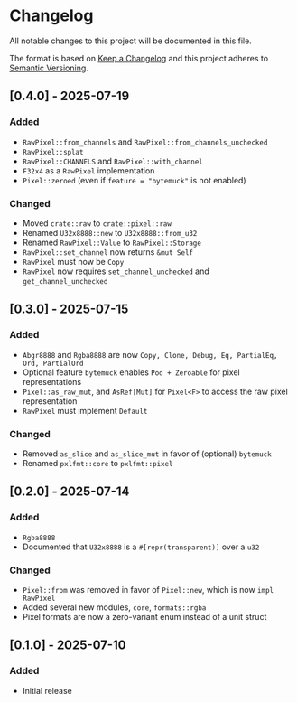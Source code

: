 # Changelog

All notable changes to this project will be documented in this file.

The format is based on [Keep a Changelog](http://keepachangelog.com/en/1.0.0/)
and this project adheres to [Semantic Versioning](https://semver.org/spec/v2.0.0.html).

## [0.4.0] - 2025-07-19

### Added

- `RawPixel::from_channels` and `RawPixel::from_channels_unchecked`
- `RawPixel::splat`
- `RawPixel::CHANNELS` and `RawPixel::with_channel`
- `F32x4` as a `RawPixel` implementation
- `Pixel::zeroed` (even if `feature = "bytemuck"` is not enabled)

### Changed

- Moved `crate::raw` to `crate::pixel::raw`
- Renamed `U32x8888::new` to `U32x8888::from_u32`
- Renamed `RawPixel::Value` to `RawPixel::Storage`
- `RawPixel::set_channel` now returns `&mut Self`
- `RawPixel` must now be `Copy`
- `RawPixel` now requires `set_channel_unchecked` and `get_channel_unchecked`

## [0.3.0] - 2025-07-15

### Added

- `Abgr8888` and `Rgba8888` are now `Copy, Clone, Debug, Eq, PartialEq, Ord, PartialOrd`
- Optional feature `bytemuck` enables `Pod + Zeroable` for pixel representations
- `Pixel::as_raw_mut`, and `AsRef[Mut]` for `Pixel<F>` to access the raw pixel representation
- `RawPixel` must implement `Default`

### Changed

- Removed `as_slice` and `as_slice_mut` in favor of (optional) `bytemuck`
- Renamed `pxlfmt::core` to `pxlfmt::pixel`

## [0.2.0] - 2025-07-14

### Added

- `Rgba8888`
- Documented that `U32x8888` is a `#[repr(transparent)]` over a `u32`

### Changed

- `Pixel::from` was removed in favor of `Pixel::new`, which is now `impl RawPixel`
- Added several new modules, `core`, `formats::rgba`
- Pixel formats are now a zero-variant enum instead of a unit struct

## [0.1.0] - 2025-07-10

### Added

- Initial release
